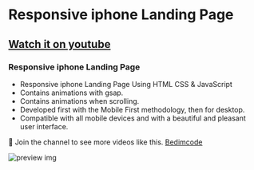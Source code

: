 # Responsive  iphone Landing Page
## [Watch it on youtube](https://youtu.be/4YR6goNFeSY)
### Responsive  iphone Landing Page

- Responsive iphone Landing Page Using HTML CSS & JavaScript
- Contains animations with gsap.
- Contains animations when scrolling.
- Developed first with the Mobile First methodology, then for desktop.
- Compatible with all mobile devices and with a beautiful and pleasant user interface.

💙 Join the channel to see more videos like this. [Bedimcode](https://www.youtube.com/@Bedimcode)

![preview img](/preview.png)
